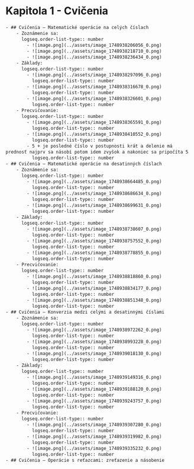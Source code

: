 # Kapitola 1 - Cvičenia
	- ## Cvičenia – Matematické operácie na celých číslach
		- Zoznámenie sa:
		  logseq.order-list-type:: number
			- ![image.png](../assets/image_1748938206056_0.png)
			- ![image.png](../assets/image_1748938218710_0.png)
			- ![image.png](../assets/image_1748938236434_0.png)
		- Základy:
		  logseq.order-list-type:: number
			- ![image.png](../assets/image_1748938297096_0.png)
			  logseq.order-list-type:: number
			- ![image.png](../assets/image_1748938316678_0.png)
			  logseq.order-list-type:: number
			- ![image.png](../assets/image_1748938326601_0.png)
			  logseq.order-list-type:: number
		- Precvičovanie:
		  logseq.order-list-type:: number
			- ![image.png](../assets/image_1748938365591_0.png)
			  logseq.order-list-type:: number
			- ![image.png](../assets/image_1748938410552_0.png)
			  logseq.order-list-type:: number
			- 5 + je posledné číslo v postupnosti krát a delenie má prednosť najprv sa násobí potom idem zvyšok a nakoniec sa pripočíta 5
			  logseq.order-list-type:: number
	- ## Cvičenia – Matematické operácie na desatinných číslach
		- Zoznámenie sa:
		  logseq.order-list-type:: number
			- ![image.png](../assets/image_1748938664485_0.png)
			  logseq.order-list-type:: number
			- ![image.png](../assets/image_1748938686634_0.png)
			  logseq.order-list-type:: number
			- ![image.png](../assets/image_1748938699631_0.png)
			  logseq.order-list-type:: number
		- Základy:
		  logseq.order-list-type:: number
			- ![image.png](../assets/image_1748938738607_0.png)
			  logseq.order-list-type:: number
			- ![image.png](../assets/image_1748938757552_0.png)
			  logseq.order-list-type:: number
			- ![image.png](../assets/image_1748938778855_0.png)
			  logseq.order-list-type:: number
		- Precvičovanie:
		  logseq.order-list-type:: number
			- ![image.png](../assets/image_1748938818860_0.png)
			  logseq.order-list-type:: number
			- ![image.png](../assets/image_1748938834177_0.png)
			  logseq.order-list-type:: number
			- ![image.png](../assets/image_1748938851348_0.png)
			  logseq.order-list-type:: number
	- ## Cvičenia – Konverzia medzi celými a desatinnými číslami
		- Zoznámenie sa:
		  logseq.order-list-type:: number
			- ![image.png](../assets/image_1748938972262_0.png)
			  logseq.order-list-type:: number
			- ![image.png](../assets/image_1748938993228_0.png)
			  logseq.order-list-type:: number
			- ![image.png](../assets/image_1748939018130_0.png)
			  logseq.order-list-type:: number
		- Základy:
		  logseq.order-list-type:: number
			- ![image.png](../assets/image_1748939149316_0.png)
			  logseq.order-list-type:: number
			- ![image.png](../assets/image_1748939188120_0.png)
			  logseq.order-list-type:: number
			- ![image.png](../assets/image_1748939243757_0.png)
			  logseq.order-list-type:: number
		- Precvičovanie:
		  logseq.order-list-type:: number
			- ![image.png](../assets/image_1748939307280_0.png)
			  logseq.order-list-type:: number
			- ![image.png](../assets/image_1748939319982_0.png)
			  logseq.order-list-type:: number
			- ![image.png](../assets/image_1748939335232_0.png)
			  logseq.order-list-type:: number
	- ## Cvičenia – Operácie s reťazcami: zreťazenie a násobenie